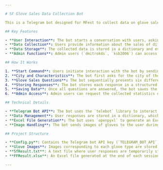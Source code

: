 ```yaml
---

# 5F Glove Sales Data Collection Bot

This is a Telegram bot designed for MFest to collect data on glove sales from various retail locations. The bot interacts with users through a series of guided questions, captures the responses, and saves the information in an Excel file for further analysis. It helps the company gather important sales data about different types of gloves sold across various locations.

## Key Features

- **User Interaction**: The bot starts a conversation with users, asking them a series of predefined questions related to glove sales.
- **Data Collection**: Users provide information about the sales of different types of gloves, which the bot records.
- **Data Storage**: The collected data is stored in a dictionary and eventually saved to an Excel file (`FFResult.xlsx`) for further analysis.
- **Admin Functions**: Admin users (`dmitrokds`, `ksb2006`) can access additional features like starting the test or retrieving statistics.

## How It Works

1. **Start Command**: Users initiate interaction with the bot by sending the `/start` command. The bot greets the user and begins the questionnaire.
2. **City and Characteristics**: The bot first asks for the city of the retail location and the characteristics of the gloves that are most important to the customer.
3. **Glove Sales Questions**: The bot sequentially presents six different types of gloves to the user, asking for the approximate sales quantity for each type.
4. **Storing Responses**: The bot stores each response in a structured format, including details like the city, glove characteristics, sales quantities, and timestamps.
5. **Saving Data**: Once all questions are answered, the bot saves the collected data to `5fResult.txt` and `FFResult.xlsx`.
6. **Admin Access**: Admin users can request the collected statistics or restart the survey.

## Technical Details

- **Telegram Bot API**: The bot uses the `telebot` library to interact with Telegram's API, sending messages, receiving responses, and managing callbacks.
- **Data Management**: User responses are stored in a dictionary, which is serialized to a text file for persistence.
- **Excel File Generation**: The bot uses `openpyxl` to generate an Excel file with the collected data, organizing it into columns for easy analysis.
- **Image Handling**: The bot sends images of gloves to the user during the questionnaire to ensure clarity on the types of gloves being discussed.

## Project Structure

- **Config.py**: Contains the Telegram bot API key (`TELEGRAM_BOT_API`).
- **Glove Images**: Images corresponding to each glove type are stored in the project directory and are sent to the user during the questionnaire.
- **5fResult.txt**: A text file where user responses are temporarily stored.
- **FFResult.xlsx**: An Excel file generated at the end of each session, containing all collected data.

---
```

